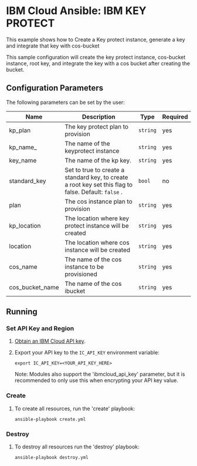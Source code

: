 # IBM Cloud Ansible: IBM KEY PROTECT

This example shows how to Create a Key protect instance, generate a key and integrate that key with cos-bucket

This sample configuration will create the key protect instance, cos-bucket instance, root key, and integrate the key with a cos bucket after creating the bucket.

## Configuration Parameters

The following parameters can be set by the user:

| Name | Description | Type | Required |
|------|-------------|------|---------|
| kp\_plan | The key protect plan to provision| `string` | yes |
| kp\_name_ | The name of the keyprotect instance| `string` | yes |
| key\_name | The name of the kp key. | `string` | yes |
| standard\_key | Set to true to create a standard key, to create a root key set this flag to false. Default: `false` . | `bool` | no |
| plan | The cos instance plan to provision| `string` | yes |
| kp\_location | The location where key protect instance will be created| `string` | yes |
| location | The location where cos instance will be created| `string` | yes |
| cos\_name | The name of the cos instance to be provisioned| `string` | yes |
| cos\_bucket_name | The name of the cos ibucket| `string` | yes |

## Running

### Set API Key and Region

1. [Obtain an IBM Cloud API key].

2. Export your API key to the `IC_API_KEY` environment variable:

    ```
    export IC_API_KEY=<YOUR_API_KEY_HERE>
    ```

    Note: Modules also support the 'ibmcloud_api_key' parameter, but it is
    recommended to only use this when encrypting your API key value.

### Create

1. To create all resources, run the
   'create' playbook:

    ```
    ansible-playbook create.yml
    ```

### Destroy

1. To destroy all resources run the 'destroy' playbook:

    ```
    ansible-playbook destroy.yml
    ```
[Obtain an IBM Cloud API key]:https://cloud.ibm.com/docs/iam?topic=iam-userapikey
